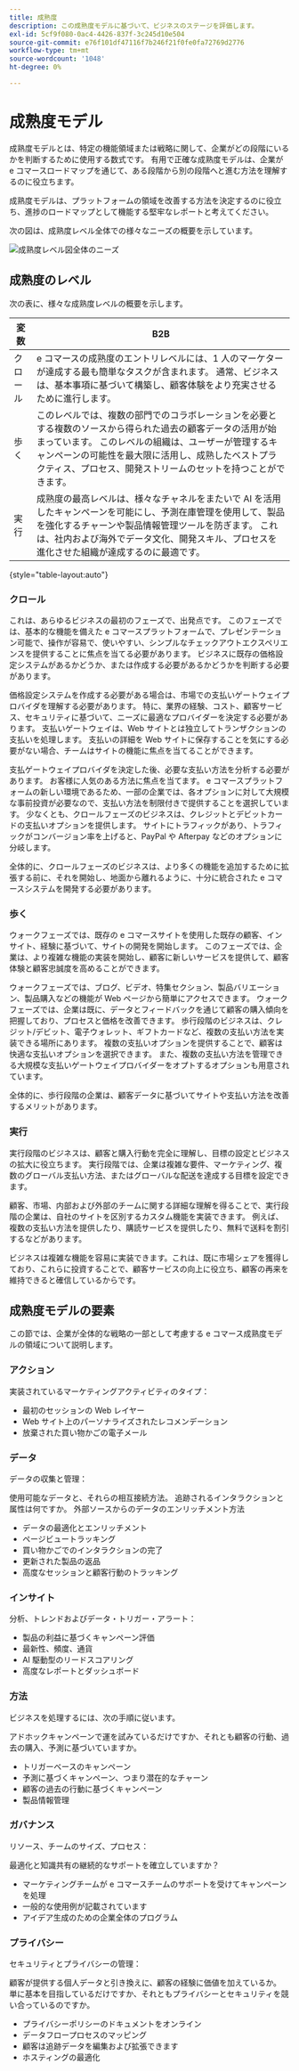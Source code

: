 ```yaml
---
title: 成熟度
description: この成熟度モデルに基づいて、ビジネスのステージを評価します。
exl-id: 5cf9f080-0ac4-4426-837f-3c245d10e504
source-git-commit: e76f101df47116f7b246f21f0fe0fa72769d2776
workflow-type: tm+mt
source-wordcount: '1048'
ht-degree: 0%

---
```


# 成熟度モデル

成熟度モデルとは、特定の機能領域または戦略に関して、企業がどの段階にいるかを判断するために使用する数式です。 有用で正確な成熟度モデルは、企業が e コマースロードマップを通じて、ある段階から別の段階へと進む方法を理解するのに役立ちます。

成熟度モデルは、プラットフォームの領域を改善する方法を決定するのに役立ち、進捗のロードマップとして機能する堅牢なレポートと考えてください。

次の図は、成熟度レベル全体での様々なニーズの概要を示しています。

![成熟度レベル図全体のニーズ](../../assets/playbooks/maturity-levels.png)

## 成熟度のレベル

次の表に、様々な成熟度レベルの概要を示します。

| 変数 | B2B |
-----------|----------|
| クロール | e コマースの成熟度のエントリレベルには、1 人のマーケターが達成する最も簡単なタスクが含まれます。 通常、ビジネスは、基本事項に基づいて構築し、顧客体験をより充実させるために進行します。 |
| 歩く | このレベルでは、複数の部門でのコラボレーションを必要とする複数のソースから得られた過去の顧客データの活用が始まっています。  このレベルの組織は、ユーザーが管理するキャンペーンの可能性を最大限に活用し、成熟したベストプラクティス、プロセス、開発ストリームのセットを持つことができます。 |
| 実行 | 成熟度の最高レベルは、様々なチャネルをまたいで AI を活用したキャンペーンを可能にし、予測在庫管理を使用して、製品を強化するチャーンや製品情報管理ツールを防ぎます。 これは、社内および海外でデータ文化、開発スキル、プロセスを進化させた組織が達成するのに最適です。 |

{style=&quot;table-layout:auto&quot;}

### クロール

これは、あらゆるビジネスの最初のフェーズで、出発点です。 このフェーズでは、基本的な機能を備えた e コマースプラットフォームで、プレゼンテーション可能で、操作が容易で、使いやすい、シンプルなチェックアウトエクスペリエンスを提供することに焦点を当てる必要があります。 ビジネスに既存の価格設定システムがあるかどうか、または作成する必要があるかどうかを判断する必要があります。

価格設定システムを作成する必要がある場合は、市場での支払いゲートウェイプロバイダを理解する必要があります。 特に、業界の経験、コスト、顧客サービス、セキュリティに基づいて、ニーズに最適なプロバイダーを決定する必要があります。 支払いゲートウェイは、Web サイトとは独立してトランザクションの支払いを処理します。 支払いの詳細を Web サイトに保存することを気にする必要がない場合、チームはサイトの機能に焦点を当てることができます。

支払ゲートウェイプロバイダを決定した後、必要な支払い方法を分析する必要があります。 お客様に人気のある方法に焦点を当てます。 e コマースプラットフォームの新しい環境であるため、一部の企業では、各オプションに対して大規模な事前投資が必要なので、支払い方法を制限付きで提供することを選択しています。 少なくとも、クロールフェーズのビジネスは、クレジットとデビットカードの支払いオプションを提供します。 サイトにトラフィックがあり、トラフィックがコンバージョン率を上げると、PayPal や Afterpay などのオプションに分岐します。

全体的に、クロールフェーズのビジネスは、より多くの機能を追加するために拡張する前に、それを開始し、地面から離れるように、十分に統合された e コマースシステムを開発する必要があります。

### 歩く

ウォークフェーズでは、既存の e コマースサイトを使用した既存の顧客、インサイト、経験に基づいて、サイトの開発を開始します。 このフェーズでは、企業は、より複雑な機能の実装を開始し、顧客に新しいサービスを提供して、顧客体験と顧客忠誠度を高めることができます。

ウォークフェーズでは、ブログ、ビデオ、特集セクション、製品バリエーション、製品購入などの機能が Web ページから簡単にアクセスできます。 ウォークフェーズでは、企業は既に、データとフィードバックを通じて顧客の購入傾向を把握しており、プロセスと価格を改善できます。 歩行段階のビジネスは、クレジット/デビット、電子ウォレット、ギフトカードなど、複数の支払い方法を実装できる場所にあります。 複数の支払いオプションを提供することで、顧客は快適な支払いオプションを選択できます。 また、複数の支払い方法を管理できる大規模な支払いゲートウェイプロバイダーをオプトするオプションも用意されています。

全体的に、歩行段階の企業は、顧客データに基づいてサイトや支払い方法を改善するメリットがあります。

### 実行

実行段階のビジネスは、顧客と購入行動を完全に理解し、目標の設定とビジネスの拡大に役立ちます。 実行段階では、企業は複雑な要件、マーケティング、複数のグローバル支払い方法、またはグローバルな配送を達成する目標を設定できます。

顧客、市場、内部および外部のチームに関する詳細な理解を得ることで、実行段階の企業は、自社のサイトを区別するカスタム機能を実装できます。 例えば、複数の支払い方法を提供したり、購読サービスを提供したり、無料で送料を割引するなどがあります。

ビジネスは複雑な機能を容易に実装できます。これは、既に市場シェアを獲得しており、これらに投資することで、顧客サービスの向上に役立ち、顧客の再来を維持できると確信しているからです。

## 成熟度モデルの要素

この節では、企業が全体的な戦略の一部として考慮する e コマース成熟度モデルの領域について説明します。

### アクション

実装されているマーケティングアクティビティのタイプ：

- 最初のセッションの Web レイヤー
- Web サイト上のパーソナライズされたレコメンデーション
- 放棄された買い物かごの電子メール

### データ

データの収集と管理：

使用可能なデータと、それらの相互接続方法。 追跡されるインタラクションと属性は何ですか。 外部ソースからのデータのエンリッチメント方法

- データの最適化とエンリッチメント
- ページビュートラッキング
- 買い物かごでのインタラクションの完了
- 更新された製品の返品
- 高度なセッションと顧客行動のトラッキング

### インサイト

分析、トレンドおよびデータ・トリガー・アラート：

- 製品の利益に基づくキャンペーン評価
- 最新性、頻度、通貨
- AI 駆動型のリードスコアリング
- 高度なレポートとダッシュボード

### 方法

ビジネスを処理するには、次の手順に従います。

アドホックキャンペーンで運を試みているだけですか、それとも顧客の行動、過去の購入、予測に基づいていますか。

- トリガーベースのキャンペーン
- 予測に基づくキャンペーン、つまり潜在的なチャーン
- 顧客の過去の行動に基づくキャンペーン
- 製品情報管理

### ガバナンス

リソース、チームのサイズ、プロセス：

最適化と知識共有の継続的なサポートを確立していますか？

- マーケティングチームが e コマースチームのサポートを受けてキャンペーンを処理
- 一般的な使用例が記載されています
- アイデア生成のための企業全体のプログラム

### プライバシー

セキュリティとプライバシーの管理：

顧客が提供する個人データと引き換えに、顧客の経験に価値を加えているか。 単に基本を目指しているだけですか、それともプライバシーとセキュリティを競い合っているのですか。

- プライバシーポリシーのドキュメントをオンライン
- データフロープロセスのマッピング
- 顧客は追跡データを編集および拡張できます
- ホスティングの最適化
